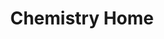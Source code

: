 ---
layout: subjecthome
title: Chemistry Home
subject: Chemistry
level: Home
permalink: /chemistry
hero: Welcome to Chemistry!
subtext: This page is for all things chemistry, select a level and enjoy the content!
---